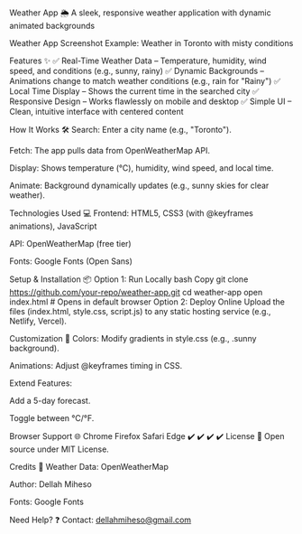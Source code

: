 Weather App 🌦️
A sleek, responsive weather application with dynamic animated backgrounds

Weather App Screenshot
Example: Weather in Toronto with misty conditions

Features ✨
✅ Real-Time Weather Data – Temperature, humidity, wind speed, and conditions (e.g., sunny, rainy)
✅ Dynamic Backgrounds – Animations change to match weather conditions (e.g., rain for "Rainy")
✅ Local Time Display – Shows the current time in the searched city
✅ Responsive Design – Works flawlessly on mobile and desktop
✅ Simple UI – Clean, intuitive interface with centered content

How It Works 🛠️
Search: Enter a city name (e.g., "Toronto").

Fetch: The app pulls data from OpenWeatherMap API.

Display: Shows temperature (°C), humidity, wind speed, and local time.

Animate: Background dynamically updates (e.g., sunny skies for clear weather).

Technologies Used 💻
Frontend: HTML5, CSS3 (with @keyframes animations), JavaScript

API: OpenWeatherMap (free tier)

Fonts: Google Fonts (Open Sans)

Setup & Installation 📦
Option 1: Run Locally
bash
Copy
git clone https://github.com/your-repo/weather-app.git
cd weather-app
open index.html  # Opens in default browser
Option 2: Deploy Online
Upload the files (index.html, style.css, script.js) to any static hosting service (e.g., Netlify, Vercel).

Customization 🎨
Colors: Modify gradients in style.css (e.g., .sunny background).

Animations: Adjust @keyframes timing in CSS.

Extend Features:

Add a 5-day forecast.

Toggle between °C/°F.

Browser Support 🌐
Chrome	Firefox	Safari	Edge
✔️	✔️	✔️	✔️
License 📜
Open source under MIT License.

Credits 🙌
Weather Data: OpenWeatherMap

Author: Dellah Miheso

Fonts: Google Fonts

Need Help? ❓
Contact: dellahmiheso@gmail.com